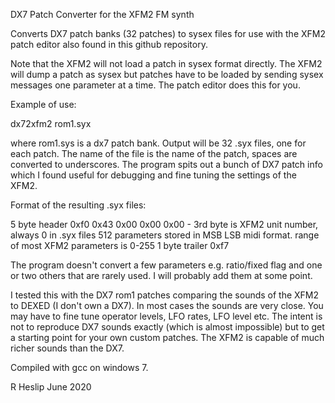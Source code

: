 DX7 Patch Converter for the XFM2 FM synth


Converts DX7 patch banks (32 patches) to sysex files for use with the XFM2
patch editor also found in this github repository. 


Note that the XFM2 will not load a patch in sysex format directly. 
The XFM2 will dump a patch as sysex but patches have to be loaded
by sending sysex messages one parameter at a time. The patch editor does this for you.


Example of use:


dx72xfm2 rom1.syx


where rom1.sys is a dx7 patch bank. Output will be 32 .syx files, one for each patch.
The name of the file is the name of the patch, spaces are converted to underscores.
The program spits out a bunch of DX7 patch info which I found useful for debugging and
fine tuning the settings of the XFM2. 


Format of the resulting .syx files:

5 byte header 0xf0 0x43 0x00 0x00 0x00   - 3rd byte is XFM2 unit number, always 0 in .syx files
512 parameters stored in MSB LSB midi format. range of most XFM2 parameters is 0-255
1 byte trailer 0xf7


The program doesn't convert a few parameters e.g. ratio/fixed flag and one or two
others that are rarely used. I will probably add them at some point.


I tested this with the DX7 rom1 patches comparing the sounds of the XFM2 to DEXED (I don't own a DX7). In most cases
the sounds are very close. You may have to fine tune operator levels, LFO rates, LFO level etc.
The intent is not to reproduce DX7 sounds exactly (which is almost impossible) but to get a starting
point for your own custom patches. The XFM2 is capable of much richer sounds than the DX7.


Compiled with gcc on windows 7.


R Heslip June 2020


